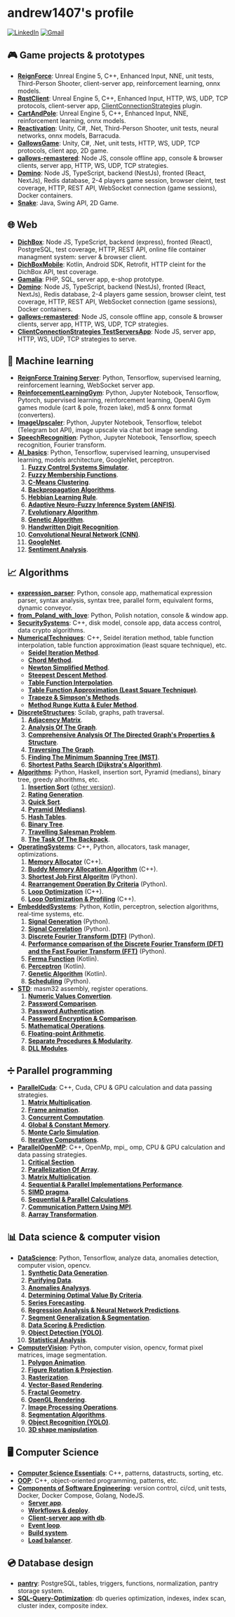 # andrew1407's profile

<!--
**Andrew1407/Andrew1407** is a ✨ _special_ ✨ repository because its `README.md` (this file) appears on your GitHub profile.

Here are some ideas to get you started:

- 🔭 I’m currently working on ...
- 🌱 I’m currently learning ...
- 👯 I’m looking to collaborate on ...
- 🤔 I’m looking for help with ...
- 💬 Ask me about ...
- 📫 How to reach me: ...
- 😄 Pronouns: ...
- ⚡ Fun fact: ...
-->

[![LinkedIn](https://img.shields.io/badge/linkedin-%230077B5.svg?style=for-the-badge&logo=linkedin&logoColor=white)](https://www.linkedin.com/in/andrewgolovko)
[![Gmail](https://img.shields.io/badge/Gmail-D14836?style=for-the-badge&logo=gmail&logoColor=white)](mailto:endry1407@gmail.com)

## 🎮 Game projects & prototypes

+ **[ReignForce](https://github.com/Andrew1407/ReignForce)**: Unreal Engine 5, C++, Enhanced Input, NNE, unit tests, Third-Person Shooter, client-server app, reinforcement learning, onnx models.
+ **[RqstClient](https://github.com/Andrew1407/RqstClient)**: Unreal Engine 5, C++, Enhanced Input, HTTP, WS, UDP, TCP protocols, client-server app, [ClientConnectionStrategies](https://github.com/Andrew1407/ClientConnectionStrategies) plugin.
+ **[CartAndPole](https://github.com/Andrew1407/CartAndPole)**: Unreal Engine 5, C++, Enhanced Input, NNE, reinforcement learning, onnx models.
+ **[Reactivation](https://github.com/Andrew1407/Reactivation)**: Unity, C#, .Net, Third-Person Shooter, unit tests, neural networks, onnx models, Barracuda.
+ **[GallowsGame](https://github.com/Andrew1407/GallowsGame)**: Unity, C#, .Net, unit tests, HTTP, WS, UDP, TCP protocols, client app, 2D game.
+ **[gallows-remastered](https://github.com/Andrew1407/gallows-remastered)**: Node JS, console offline app, console & browser clients, server app, HTTP, WS, UDP, TCP strategies.
+ **[Domino](https://github.com/Andrew1407/Domino)**: Node JS, TypeScript, backend (NestJs), fronted (React, NextJs), Redis database, 2-4 players game session, browser cleint, test coverage, HTTP, REST API, WebSocket connection (game sessions), Docker containers.
+ **[Snake](https://github.com/Andrew1407/Snake)**: Java, Swing API, 2D Game.

## 🌐 Web

+ **[DichBox](https://github.com/Andrew1407/DichBox)**: Node JS, TypeScript, backend (express), fronted (React), PostgreSQL, test coverage, HTTP, REST API, online file container managment system: server & browser client.
+ **[DichBoxMobile](https://github.com/Andrew1407/DichBoxMobile)**: Kotlin, Android SDK, Retrofit, HTTP cleint for the DichBox API, test coverage.
+ **[Gamalia](https://github.com/Andrew1407/Gamalia)**: PHP, SQL, server app, e-shop prototype.
+ **[Domino](https://github.com/Andrew1407/Domino)**: Node JS, TypeScript, backend (NestJs), fronted (React, NextJs), Redis database, 2-4 players game session, browser cleint, test coverage, HTTP, REST API, WebSocket connection (game sessions), Docker containers.
+ **[gallows-remastered](https://github.com/Andrew1407/gallows-remastered)**: Node JS, console offline app, console & browser clients, server app, HTTP, WS, UDP, TCP strategies.
+ **[ClientConnectionStrategies TestServersApp](https://github.com/Andrew1407/ClientConnectionStrategies/tree/main/TestServersApp)**: Node JS, server app, HTTP, WS, UDP, TCP strategies to serve.

## 🧠 Machine learning

+ **[ReignForce Training Server](https://github.com/Andrew1407/ReignForce/tree/main/TrainigServer)**: Python, Tensorflow, supervised learning, reinforcement learning, WebSocket server app.
+ **[ReinforcementLearningGym](https://github.com/Andrew1407/ReinforcementLearningGym)**: Python, Jupyter Notebook, Tensorflow, Pytorch, supervised learning, reinforcement learning, OpenAI Gym games module (cart & pole, frozen lake), md5 & onnx format (converters).
+ **[ImageUpscaler](https://github.com/Andrew1407/ImageUpscaler)**: Python, Jupyter Notebook, Tensorflow, telebot (Telegram bot API), image upscale via chat bot image sending.
+ **[SpeechRecognition](https://github.com/dgomilko/SpeechRecognition)**: Python, Jupyter Notebook, Tensorflow, speech recognition, Fourier transform.
+ **[AI_basics](https://github.com/Andrew1407/AI_basics)**: Python, Tensorflow, supervised learning, unsupervised learning, models architecture, GoogleNet, perceptron.
  1. **[Fuzzy Control Systems Simulator](https://github.com/andrew1407/AI_basics/tree/main/1-lab)**.
  2. **[Fuzzy Membership Functions](https://github.com/andrew1407/AI_basics/tree/main/2-lab)**.
  3. **[C-Means Clustering](https://github.com/andrew1407/AI_basics/tree/main/3-lab)**.
  4. **[Backpropagation Algorithms](https://github.com/andrew1407/AI_basics/tree/main/4-lab)**.
  5. **[Hebbian Learning Rule](https://github.com/andrew1407/AI_basics/tree/main/5-lab)**.
  6. **[Adaptive Neuro-Fuzzy Inference System (ANFIS)](https://github.com/andrew1407/AI_basics/tree/main/6-lab)**.
  7. **[Evolutionary Algorithm](https://github.com/andrew1407/AI_basics/tree/main/7-lab)**.
  8. **[Genetic Algorithm](https://github.com/andrew1407/AI_basics/tree/main/8-lab)**.
  9. **[Handwritten Digit Recognition](https://github.com/andrew1407/AI_basics/tree/main/9-lab)**.
  10. **[Convolutional Neural Network (CNN)](https://github.com/andrew1407/AI_basics/tree/main/10-lab)**.
  11. **[GoogleNet](https://github.com/andrew1407/AI_basics/tree/main/11-lab)**.
  12. **[Sentiment Analysis](https://github.com/andrew1407/AI_basics/tree/main/12-lab)**.

## 📈 Algorithms

+ **[expression_parser](https://github.com/Andrew1407/expression_parser)**: Python, console app, mathematical expression parser, syntax analysis, syntax tree, parallel form, equivalent forms, dynamic conveyor.
+ **[from_Poland_with_love](https://github.com/Andrew1407/from_Poland_with_love)**: Python, Polish notation, console & window app.
+ **[SecuritySystems](https://github.com/Andrew1407/SecuritySystems)**: C++, disk model, console app, data access control, data crypto algorithms.
+ **[NumericalTechniques](https://github.com/Andrew1407/NumericalTechniques)**: C++, Seidel iteration method, table function interpolation, table function approximation (least square technique), etc.
  + **[Seidel Iteration Method](https://github.com/andrew1407/NumericalTechniques/blob/main/sripts/2-lab.cpp)**.
  + **[Chord Method](https://github.com/andrew1407/NumericalTechniques/blob/main/sripts/3-lab.cpp)**.
  + **[Newton Simplified Method](https://github.com/andrew1407/NumericalTechniques/blob/main/sripts/4.1-lab.cpp)**.
  + **[Steepest Descent Method](https://github.com/andrew1407/NumericalTechniques/blob/main/sripts/4.2-lab.cpp)**.
  + **[Table Function Interpolation](https://github.com/andrew1407/NumericalTechniques/blob/main/sripts/5-lab.cpp)**.
  + **[Table Function Approximation (Least Square Technique)](https://github.com/andrew1407/NumericalTechniques/blob/main/sripts/6-lab.cpp)**.
  + **[Trapeze & Simpson's Methods](https://github.com/andrew1407/NumericalTechniques/blob/main/sripts/7-lab.cpp)**.
  + **[Method Runge Kutta & Euler Method](https://github.com/andrew1407/NumericalTechniques/blob/main/sripts/8-lab.cpp)**.
+ **[DiscreteStructures](https://github.com/Andrew1407/DiscreteStructures)**: Scilab, graphs, path traversal.
  1. **[Adjacency Matrix](https://github.com/andrew1407/DiscreteStructures/blob/main/Scilab/1-lab_3.1.1.sce)**.
  2. **[Analysis Of The Graph](https://github.com/andrew1407/DiscreteStructures/blob/main/Scilab/2-lab.sce)**.
  3. **[Comprehensive Analysis Of The Directed Graph's Properties & Structure](https://github.com/andrew1407/DiscreteStructures/blob/main/Scilab/3-lab.sce)**.
  4. **[Traversing The Graph](https://github.com/andrew1407/DiscreteStructures/blob/main/Scilab/4-lab.sce)**.
  5. **[Finding The Minimum Spanning Tree (MST)](https://github.com/andrew1407/DiscreteStructures/blob/main/Scilab/5-lab_1.1.sce)**.
  6. **[Shortest Paths Search (Dijkstra's Algorithm)](https://github.com/andrew1407/DiscreteStructures/blob/main/Scilab/6-lab.sce)**.
+ **[Algorithms](https://github.com/Andrew1407/Algorithms)**: Python, Haskell, insertion sort, Pyramid (medians), binary tree, greedy alhorithms, etc.
  1. **[Insertion Sort](https://github.com/andrew1407/Algorithms/blob/main/scripts/1-lab.py)** ([other version](https://github.com/andrew1407/Algorithms/blob/main/scripts/haskell/1-lab.hs)).
  2. **[Rating Generation](https://github.com/andrew1407/Algorithms/blob/main/scripts/2-lab.py)**.
  3. **[Quick Sort](https://github.com/andrew1407/Algorithms/blob/main/scripts/3-lab.py)**.
  4. **[Pyramid (Medians)](https://github.com/andrew1407/Algorithms/blob/main/scripts/4-lab.py)**.
  5. **[Hash Tables](https://github.com/andrew1407/Algorithms/blob/main/scripts/5-lab.js)**.
  6. **[Binary Tree](https://github.com/andrew1407/Algorithms/blob/main/scripts/6-lab.js)**.
  7. **[Travelling Salesman Problem](https://github.com/andrew1407/Algorithms/blob/main/scripts/7-lab.py)**.
  8. **[The Task Of The Backpack](https://github.com/andrew1407/Algorithms/blob/main/scripts/8-lab.py)**.
+ **[OperatingSystems](https://github.com/Andrew1407/OperatingSystems)**: C++, Python, allocators, task manager, optimizations.
  1. **[Memory Allocator](https://github.com/andrew1407/OperatingSystems/tree/main/1-lab)** (C++).
  2. **[Buddy Memory Allocation Algorithm](https://github.com/andrew1407/OperatingSystems/tree/main/2-lab)** (C++).
  3. **[Shortest Job First Algoritm](https://github.com/andrew1407/OperatingSystems/tree/main/3-lab)** (Python).
  4. **[Rearrangement Operation By Criteria](https://github.com/andrew1407/OperatingSystems/tree/main/4-lab)** (Python).
  5. **[Loop Optimization](https://github.com/andrew1407/OperatingSystems/tree/main/5-lab)** (C++).
  6. **[Loop Optimization & Profiling](https://github.com/andrew1407/OperatingSystems/tree/main/6-lab)** (C++).
+ **[EmbeddedSystems](https://github.com/Andrew1407/EmbeddedSystems)**: Python, Kotlin, perceptron, selection algorithms, real-time systems, etc.
  1. **[Signal Generation](https://github.com/andrew1407/EmbeddedSystems/blob/main/1-lab/1-lab.py)** (Python).
  2. **[Signal Correlation](https://github.com/andrew1407/EmbeddedSystems/blob/main/2-lab/2-lab.py)** (Python).
  3. **[Discrete Fourier Transform (DTF)](https://github.com/andrew1407/EmbeddedSystems/blob/main/3-lab/3-lab.py)** (Python).
  4. **[Performance comparison of the Discrete Fourier Transform (DFT) and the Fast Fourier Transform (FFT)](https://github.com/andrew1407/EmbeddedSystems/blob/main/4-lab/4-lab.py)** (Python).
  5. **[Ferma Function](https://github.com/andrew1407/EmbeddedSystems/tree/main/5-lab/app/src/main/java/com/diches/embeddedsystems)** (Kotlin).
  6. **[Perceptron](https://github.com/andrew1407/EmbeddedSystems/tree/main/6-lab/app/src/main/java/com/diches/embeddedsystems)** (Kotlin).
  7. **[Genetic Algorithm](https://github.com/andrew1407/EmbeddedSystems/tree/main/7-lab/app/src/main/java/com/diches/embeddedsystems)** (Kotlin).
  8. **[Scheduling](https://github.com/andrew1407/EmbeddedSystems/tree/main/rgr)** (Python).
+ **[STD](https://github.com/Andrew1407/STD)**: masm32 assembly, register operations.
  1. **[Numeric Values Convertion](https://github.com/andrew1407/STD/tree/main/1-lab)**.
  2. **[Password Comparison](https://github.com/andrew1407/STD/tree/main/2-lab)**.
  3. **[Password Authentication](https://github.com/andrew1407/STD/tree/main/3-lab)**.
  4. **[Password Encryption & Comparison](https://github.com/andrew1407/STD/tree/main/4-lab)**.
  5. **[Mathematical Operations](https://github.com/andrew1407/STD/tree/main/5-lab)**.
  6. **[Floating-point Arithmetic](https://github.com/andrew1407/STD/tree/main/6-lab)**.
  7. **[Separate Procedures & Modularity](https://github.com/andrew1407/STD/tree/main/7-lab)**.
  8. **[DLL Modules](https://github.com/andrew1407/STD/tree/main/8-lab)**.

## ➗ Parallel programming

+ **[ParallelCuda](https://github.com/Andrew1407/ParallelCuda)**: C++, Cuda, CPU & GPU calculation and data passing strategies.
  1. **[Matrix Multiplication](https://github.com/andrew1407/ParallelCuda/tree/main/1-lab)**.
  2. **[Frame animation](https://github.com/andrew1407/ParallelCuda/tree/main/2-lab)**.
  3. **[Concurrent Computation](https://github.com/andrew1407/ParallelCuda/tree/main/3-lab)**.
  4. **[Global & Constant Memory](https://github.com/andrew1407/ParallelCuda/tree/main/4-lab)**.
  5. **[Monte Carlo Simulation](https://github.com/andrew1407/ParallelCuda/tree/main/5-lab)**.
  6. **[Iterative Computations](https://github.com/andrew1407/ParallelCuda/tree/main/control-task)**.
+ **[ParallelOpenMP](https://github.com/Andrew1407/ParallelOpenMP)**: C++, OpenMp, mpi,, omp, CPU & GPU calculation and data passing strategies.
  1. **[Critical Section](https://github.com/andrew1407/ParallelOpenMP/tree/main/1-lab)**.
  2. **[Parallelization Of Array](https://github.com/andrew1407/ParallelOpenMP/tree/main/2-lab)**.
  3. **[Matrix Multiplication](https://github.com/andrew1407/ParallelOpenMP/tree/main/3-lab)**.
  4. **[Sequential & Parallel Implementations Performance](https://github.com/andrew1407/ParallelOpenMP/tree/main/4-lab)**.
  5. **[SIMD pragma](https://github.com/andrew1407/ParallelOpenMP/tree/main/5-lab)**.
  6. **[Sequential & Parallel Calculations](https://github.com/andrew1407/ParallelOpenMP/tree/main/6-lab)**.
  7. **[Communication Pattern Using MPI](https://github.com/andrew1407/ParallelOpenMP/tree/main/7-lab-mpi)**.
  8. **[Aarray Transformation](https://github.com/andrew1407/ParallelOpenMP/tree/main/control-task)**.

## 📊 Data science & computer vision

+ **[DataScience](https://github.com/Andrew1407/DataScience)**: Python, Tensorflow, analyze data, anomalies detection, computer vision, opencv.
  1. **[Synthetic Data Generation](https://github.com/andrew1407/DataScience/tree/main/1-lab)**.
  2. **[Purifying Data](https://github.com/andrew1407/DataScience/tree/main/2-lab)**.
  3. **[Anomalies Analysys](https://github.com/andrew1407/DataScience/tree/main/3-lab)**.
  4. **[Determining Optimal Value By Criteria](https://github.com/andrew1407/DataScience/tree/main/4-lab)**.
  5. **[Series Forecasting](https://github.com/andrew1407/DataScience/tree/main/5-lab)**.
  6. **[Regression Analysis & Neural Network Predictions](https://github.com/andrew1407/DataScience/tree/main/6-lab)**.
  7. **[Segment Generalization & Segmentation](https://github.com/andrew1407/DataScience/tree/main/7-lab)**.
  8. **[Data Scoring & Prediction](https://github.com/andrew1407/DataScience/tree/main/8-lab)**.
  8. **[Object Detection (YOLO)](https://github.com/andrew1407/DataScience/tree/main/9-lab)**.
  9. **[Statistical Analysis](https://github.com/andrew1407/DataScience/tree/main/control-work)**.
+ **[ComputerVision](https://github.com/Andrew1407/ComputerVision)**: Python, computer vision, opencv, format pixel matrices, image segmentation.
  1. **[Polygon Animation](https://github.com/andrew1407/ComputerVision/tree/main/1-lab)**.
  2. **[Figure Rotation & Projection](https://github.com/andrew1407/ComputerVision/tree/main/2-lab)**.
  3. **[Rasterization](https://github.com/andrew1407/ComputerVision/tree/main/3-lab)**.
  4. **[Vector-Based Rendering](https://github.com/andrew1407/ComputerVision/tree/main/4-lab)**.
  5. **[Fractal Geometry](https://github.com/andrew1407/ComputerVision/tree/main/5-lab)**.
  6. **[OpenGL Rendering](https://github.com/andrew1407/ComputerVision/tree/main/6-lab)**.
  7. **[Image Processing Operations](https://github.com/andrew1407/ComputerVision/tree/main/7-lab)**.
  8. **[Segmentation Algorithms](https://github.com/andrew1407/ComputerVision/tree/main/8-lab)**.
  9. **[Object Recognition (YOLO)](https://github.com/andrew1407/ComputerVision/tree/main/9-lab)**.
  10. **[3D shape manipulation](https://github.com/andrew1407/ComputerVision/tree/main/control-task)**.

## 🖥️ Computer Science

+ **[Computer Science Essentials](https://github.com/Andrew1407/ComputerScienceEssentials)**: C++, patterns, datastructs, sorting, etc.
+ **[OOP](https://github.com/Andrew1407/OOP)**: C++, object-oriented programming, patterns, etc.
+ **[Components of Software Engineering](https://github.com/G-V-G)**: version control, ci/cd, unit tests, Docker, Docker Compose, Golang, NodeJS.
  + **[Server app](https://github.com/G-V-G/l1)**.
  + **[Workflows & deploy](https://github.com/G-V-G/l2)**.
  + **[Client-server app with db](https://github.com/G-V-G/l3)**.
  + **[Event loop](https://github.com/G-V-G/l4)**.
  + **[Build system](https://github.com/G-V-G/2.l1)**.
  + **[Load balancer](https://github.com/G-V-G/2.l2)**.

## 💿 Database design

+ **[pantry](https://github.com/Andrew1407/pantry)**: PostgreSQL, tables, triggers, functions, normalization, pantry storage system.
+ **[SQL-Query-Optimization](https://github.com/andrew1407/MySQL-Query-Optimization/blob/patch-2/Query-Optimization.md)**: db queries optimization, indexes, index scan, cluster index, сomposite index.
